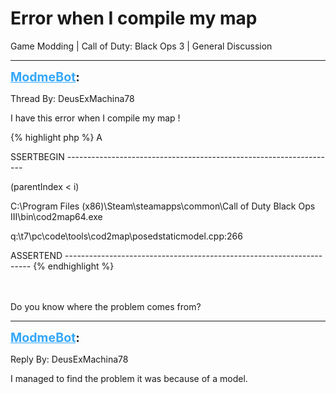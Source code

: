 # Error when I compile my map
Game Modding | Call of Duty: Black Ops 3 | General Discussion

---
<strong style="font-size: 1.4em;"><span style="text-decoration: underline;text-decoration-color: #34a7f9;"><span style="color:#34a7f9;">ModmeBot</span></span>:</strong>

<p>Thread By: DeusExMachina78<br /><p style="text-align:left;">I have this error when I compile my map !</p><p style="text-align:left;"></p>{% highlight php %}
A

SSERTBEGIN -------------------------------------------------------------------

(parentIndex &lt; i)

 

C:\Program Files (x86)\Steam\steamapps\common\Call of Duty Black Ops III\bin\cod2map64.exe

q:\t7\pc\code\tools\cod2map\posedstaticmodel.cpp:266

ASSERTEND ---------------------------------------------------------------------
{% endhighlight %}
<br /><br /><br /><p style="text-align:left;"></p><p style="text-align:left;">Do you know where the problem comes from?</p><p style="text-align:left;"></p><p style="text-align:left;"></p></p>

---
<strong style="font-size: 1.4em;"><span style="text-decoration: underline;text-decoration-color: #34a7f9;"><span style="color:#34a7f9;">ModmeBot</span></span>:</strong>

<p>Reply By: DeusExMachina78<br /><p style="text-align:left;">I managed to find the problem it was because of a model.</p></p>
